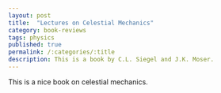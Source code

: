 ```yaml
---
layout: post
title:  "Lectures on Celestial Mechanics"
category: book-reviews
tags: physics
published: true
permalink: /:categories/:title
description: This is a book by C.L. Siegel and J.K. Moser.
---
```


This is a nice book on celestial mechanics.


[jekyll-docs]: https://jekyllrb.com/docs/home
[jekyll-gh]:   https://github.com/jekyll/jekyll
[jekyll-talk]: https://talk.jekyllrb.com/
[cmi]: https://www.cmi.ac.in
[google]: https://www.google.com
[gmail]: https://www.gmail.com
[govind]: https://www.cmi.ac.in/~govind